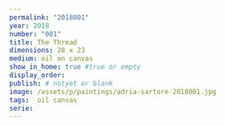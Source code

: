 ```yaml
---
permalink: "2018001"
year: 2018
number: "001"
title: The Thread
dimensions: 28 x 23
medium: oil on canvas
show_in_home: true #true or empty
display_order:
publish: # notyet or blank
image: /assets/p/paintings/adria-sartore-2018001.jpg
tags:  oil canvas
serie:
---
```

